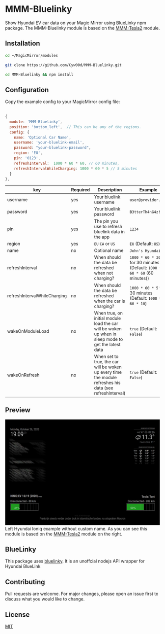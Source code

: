 # MMM-Bluelinky
Show Hyundai EV car data on your Magic Mirror using BlueLinky npm package. The MMM-Bluelinky module is based on the [MMM-Tesla2](https://github.com/martinburheimtingstad/MMM-Tesla2/) module.

## Installation
```bash
cd ~/MagicMirror/modules
```

```bash
git clone https://github.com/Cyw00d/MMM-Bluelinky.git
```

```bash
cd MMM-Bluelinky && npm install
```

## Configuration
Copy the example config to your MagicMirror config file:

```javascript

{
  module: 'MMM-Bluelinky',
  position: 'bottom_left',	// This can be any of the regions.
  config: {
    name: 'Optional Car Name',
    username: 'your-bluelink-email',
    password: "your-bluelink-password",
    region: 'EU',
    pin: '0123',
    refreshInterval:  1000 * 60 * 60, // 60 minutes,
    refreshIntervalWhileCharging: 1000 * 60 * 5 // 5 minutes
  }
},
```
| key  | Required | Description | Example |
| - | - | - | - |
| username  | yes  | Your bluelink username | `user@provider.com` |
| password  | yes | Your bluelink password | `B3tterTh4nG4z!` |
| pin  | yes | The pin you use to refresh bluelink data in the app | `1234` |
| region| yes | `EU` `CA` or `US` | `EU` (Default: `US`) |
| name | no | Optional name | `John's Hyundai` |
| refreshInterval | no | When should the data be refreshed when not charging? | `1000 * 60 * 30` for 30 minutes (Default: `1000 * 60 * 60` (60 minutes))
| refreshIntervalWhileCharging | no | When should the data be refreshed when the car is charging? | `1000 * 60 * 5` for 30 minutes (Default: `1000 * 60 * 10`)
| wakeOnModuleLoad | no | When true, on initial module load the car will be woken up when in sleep mode to get the latest data | `true` (Default: `False`)
| wakeOnRefresh | no | When set to true, the car will be woken up every time the module refreshes his data (see refreshInterval) | `true` (Default: `False`)

## Preview
![Test Image 3](/preview.jpg)
Left Hyundai Ioniq example without custom name. As you can see this module is based on the [MMM-Tesla2](https://github.com/martinburheimtingstad/MMM-Tesla2/) module on the right.

## BlueLinky
This package uses [bluelinky](https://github.com/Hacksore/bluelinky). It is an unoffcial nodejs API wrapper for Hyundai BlueLink

## Contributing
Pull requests are welcome. For major changes, please open an issue first to discuss what you would like to change.

## License
[MIT](https://choosealicense.com/licenses/mit/)
